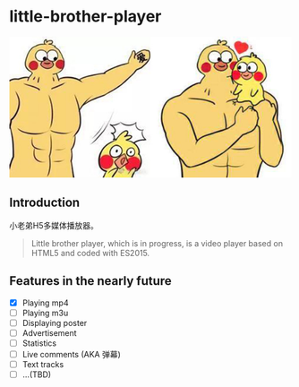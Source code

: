 # little-brother-player

![little-brother](https://github.com/JSoon/little-brother-player/blob/master/logo.jpg?raw=true)

## Introduction

小老弟H5多媒体播放器。

> Little brother player, which is in progress, is a video player based on HTML5 and coded with ES2015.

## Features in the nearly future

- [x] Playing mp4
- [ ] Playing m3u
- [ ] Displaying poster
- [ ] Advertisement
- [ ] Statistics
- [ ] Live comments (AKA 弹幕)
- [ ] Text tracks
- [ ] ...(TBD)
